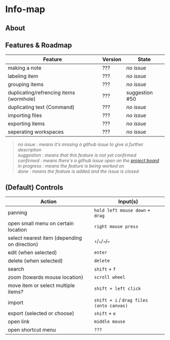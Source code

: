 # Info-map

## About

## Features & Roadmap
| Feature | Version | State |
| ------- | ------- | ----- |
| making a note | ??? | *no issue* |
| labeling item | ??? | *no issue* |
| grouping items | ??? | *no issue* |
| duplicating/refrencing items (wormhole) | ??? | suggestion #50 |
| duplicating text (Command) | ??? | *no issue* |
| importing files | ??? | *no issue* |
| exporting items | ??? | *no issue* |
| seperating workspaces | ??? | *no issue* |

> _no issue : means it's missing a github issue to give a further description_ \
> _suggestion : means that this feature is not yet confirmed_ \
> _confirmed : means there's a github issue open on the [project board](https://github.com/FHICT-S-Koen/info-map/projects/1)_ \
> _in progress : means the feature is being worked on_ \
> _done : means the feature is added and the issue is closed_

## (Default) Controls
| Action | Input(s) |
| ------ | -------- |
| panning | `hold left mouse down` + `drag` |
| open small menu on certain location | `right mouse press` |
| select nearest item (depending on direction) | `↑`/`↓`/`→`/`←` |
| edit (when selected) | `enter` |
| delete (when selected) | `delete` |
| search | `shift` + `f` |
| zoom (towards mouse location) | `scroll wheel` |
| move item or select multiple items? | `shift + left click` |
| import | `shift + i` / `drag files (onto canvas)` |
| export (selected or choose) | `shift` + `e` |
| open link | `middle mouse` |
| open shortcut menu | `???` |
